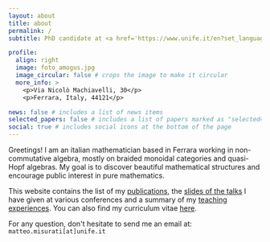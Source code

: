 ```yaml
---
layout: about
title: about
permalink: /
subtitle: PhD candidate at <a href='https://www.unife.it/en?set_language=en'>University of Ferrara</a>.

profile:
  align: right
  image: foto_amogus.jpg
  image_circular: false # crops the image to make it circular
  more_info: >
    <p>Via Nicolò Machiavelli, 30</p>
    <p>Ferrara, Italy, 44121</p>

news: false # includes a list of news items
selected_papers: false # includes a list of papers marked as "selected={true}"
social: true # includes social icons at the bottom of the page
---
```

<head>
  <meta name="google-site-verification" content="_w9sGx9soaBzDOqwuHHQtF6luV0oxaFUMxhNexaOARQ" />
</head>
Greetings! I am an italian mathematician based in Ferrara working in non-commutative algebra, mostly on braided monoidal categories and quasi-Hopf algebras. My goal is to discover beautiful mathematical structures and encourage public interest in pure mathematics. 

This website contains the list of my [publications](https://matteo-misurati.github.io/publications/), the [slides of the talks](https://matteo-misurati.github.io/talks/) I have given at various conferences and a summary of my [teaching experiences](https://matteo-misurati.github.io/teaching/). You can also find my curriculum vitae [here](https://matteo-misurati.github.io/cv/).

For any question, don't hesitate to send me an email at: `matteo.misurati[at]unife.it`
